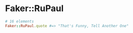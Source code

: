 # Faker::RuPaul

```ruby
# 16 elements
Faker::RuPaul.quote #=> "That's Funny, Tell Another One"
```
